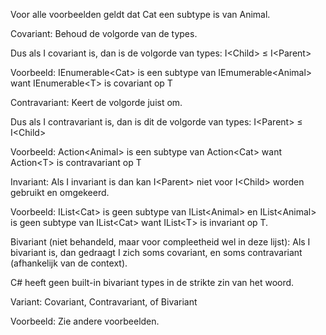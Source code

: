 Voor alle voorbeelden geldt dat Cat een subtype is van Animal.

Covariant:
  Behoud de volgorde van de types.

  Dus als I covariant is, dan is de volgorde van types: I\<Child\> ≤ I\<Parent\>

  Voorbeeld:
    IEnumerable\<Cat\> is een subtype van IEmumerable\<Animal\> want IEnumerable\<T\> is covariant op T

Contravariant:
  Keert de volgorde juist om.

  Dus als I contravariant is, dan is dit de volgorde van types: I\<Parent\> ≤ I\<Child\>

  Voorbeeld:
    Action\<Animal\> is een subtype van Action\<Cat\> want Action\<T\> is contravariant op T

Invariant:
  Als I invariant is dan kan I\<Parent\> niet voor I\<Child\> worden gebruikt en omgekeerd.

  Voorbeeld:
    IList\<Cat\> is geen subtype van IList\<Animal\> en IList\<Animal\> is geen subtype van IList\<Cat\> want IList\<T\> is invariant op T.

Bivariant (niet behandeld, maar voor compleetheid wel in deze lijst):
  Als I bivariant is, dan gedraagt I zich soms covariant, en soms contravariant (afhankelijk van de context).

  C# heeft geen built-in bivariant types in de strikte zin van het woord.

Variant:
  Covariant, Contravariant, of Bivariant

  Voorbeeld:
    Zie andere voorbeelden.
